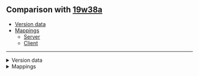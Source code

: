 ## Comparison with [19w38a](https://github.com/PixiGeko/Minecraft-generated-data/tree/19w38a)

- [Version data](#version-data)
- [Mappings](#mappings)
  - [Server](#server)
  - [Client](#client)

<hr/>
<details><summary>Version data</summary>
<table><tr><th></th><th align="left">19w38a</th><th>19w38b</th></tr><tr><td>World version</td><td><code>2205</code></td><td><code>2206</code></td></tr><tr><td>Protocol version</td><td><code>554</code></td><td><code>555</code></td></tr></table>
</details>
<details><summary>Mappings</summary>
<h2>Server</h2>






































































































































































































































































































































































































































































































































































































































































































































































































































































































































































































































































































































































































































































































































































































































































































































































































































































































































































































































































































































































<h2>Client</h2>
</details>